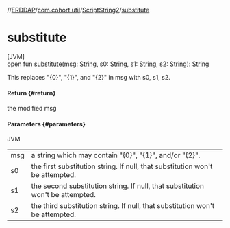 //[ERDDAP](../../../index.md)/[com.cohort.util](../index.md)/[ScriptString2](index.md)/[substitute](substitute.md)

# substitute

[JVM]\
open fun [substitute](substitute.md)(msg: [String](https://docs.oracle.com/en/java/javase/21/docs/api/java.base/java/lang/String.html), s0: [String](https://docs.oracle.com/en/java/javase/21/docs/api/java.base/java/lang/String.html), s1: [String](https://docs.oracle.com/en/java/javase/21/docs/api/java.base/java/lang/String.html), s2: [String](https://docs.oracle.com/en/java/javase/21/docs/api/java.base/java/lang/String.html)): [String](https://docs.oracle.com/en/java/javase/21/docs/api/java.base/java/lang/String.html)

This replaces &quot;&#123;0&#125;&quot;, &quot;&#123;1&#125;&quot;, and &quot;&#123;2&#125;&quot; in msg with s0, s1, s2.

#### Return {#return}

the modified msg

#### Parameters {#parameters}

JVM

| | |
|---|---|
| msg | a string which may contain &quot;&#123;0&#125;&quot;, &quot;&#123;1&#125;&quot;, and/or &quot;&#123;2&#125;&quot;. |
| s0 | the first substitution string. If null, that substitution won't be attempted. |
| s1 | the second substitution string. If null, that substitution won't be attempted. |
| s2 | the third substitution string. If null, that substitution won't be attempted. |